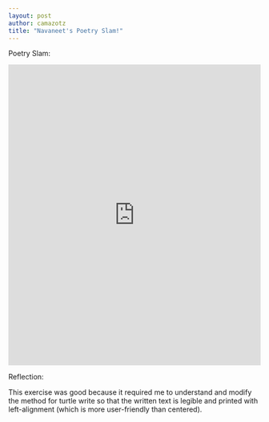 ```yaml
---
layout: post
author: camazotz
title: "Navaneet's Poetry Slam!"
---
```


Poetry Slam:

<iframe src="https://trinket.io/embed/python/e97558603a" width="100%" height="600" frameborder="0" marginwidth="0" marginheight="0" allowfullscreen></iframe>

Reflection:

This exercise was good because it required me to understand and modify the method for turtle write so that the written text is legible and printed with left-alignment (which is more user-friendly than centered).
